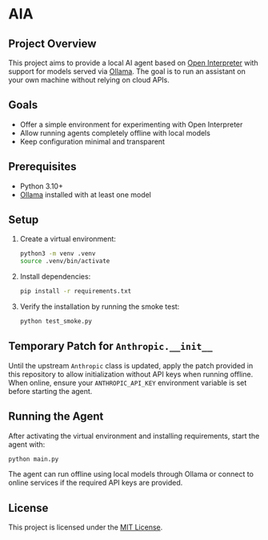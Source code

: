 # AIA

## Project Overview
This project aims to provide a local AI agent based on [Open Interpreter](https://github.com/OpenInterpreter/open-interpreter) with support for models served via [Ollama](https://ollama.ai/). The goal is to run an assistant on your own machine without relying on cloud APIs.

## Goals
- Offer a simple environment for experimenting with Open Interpreter
- Allow running agents completely offline with local models
- Keep configuration minimal and transparent

## Prerequisites
- Python 3.10+
- [Ollama](https://ollama.ai/) installed with at least one model

## Setup
1. Create a virtual environment:
   ```bash
   python3 -m venv .venv
   source .venv/bin/activate
   ```
2. Install dependencies:
   ```bash
   pip install -r requirements.txt
   ```
3. Verify the installation by running the smoke test:
   ```bash
   python test_smoke.py
   ```

## Temporary Patch for `Anthropic.__init__`
Until the upstream `Anthropic` class is updated, apply the patch provided in this repository to allow initialization without API keys when running offline. When online, ensure your `ANTHROPIC_API_KEY` environment variable is set before starting the agent.

## Running the Agent
After activating the virtual environment and installing requirements, start the agent with:
```bash
python main.py
```
The agent can run offline using local models through Ollama or connect to online services if the required API keys are provided.

## License
This project is licensed under the [MIT License](LICENSE).
